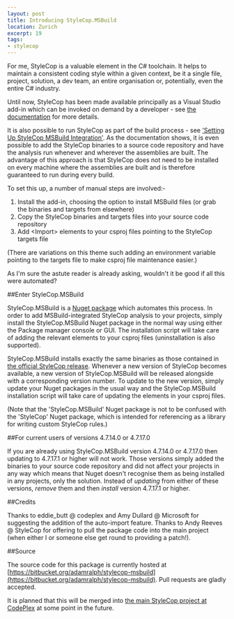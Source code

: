 ```yaml
---
layout: post
title: Introducing StyleCop.MSBuild
location: Zurich
excerpt: 19
tags:
- stylecop
---
```

For me, StyleCop is a valuable element in the C# toolchain. It helps to maintain a consistent coding style within a given context, be it a single file, project, solution, a dev team, an entire organisation or, potentially, even the entire C# industry.

Until now, StyleCop has been made available principally as a Visual Studio add-in which can be invoked on demand by a developer - see [the documentation](https://stylecop.codeplex.com/documentation) for more details.

It is also possible to run StyleCop as part of the build process - see ['Setting Up StyleCop MSBuild Integration'](https://stylecop.codeplex.com/wikipage?title=Setting%20Up%20StyleCop%20MSBuild%20Integration). As the documentation shows, it is even possible to add the StyleCop binaries to a source code repository and have the analysis run whenever and wherever the assemblies are built. The advantage of this approach is that StyleCop does not need to be installed on every machine where the assemblies are built and is therefore guaranteed to run during every build.

<!-- more start -->

To set this up, a number of manual steps are involved:-

1. Install the add-in, choosing the option to install MSBuild files (or grab the binaries and targets from elsewhere)
1. Copy the StyleCop binaries and targets files into your source code repository
1. Add &lt;Import&gt; elements to your csproj files pointing to the StyleCop targets file

(There are variations on this theme such adding an environment variable pointing to the targets file to make csproj file maintenance easier.)

As I'm sure the astute reader is already asking, wouldn't it be good if all this were automated?

##Enter StyleCop.MSBuild

StyleCop.MSBuild is a [Nuget package](http://nuget.org/packages/StyleCop.MSBuild) which automates this process. In order to add MSBuild-integrated StyleCop analysis to your projects, simply install the StyleCop.MSBuild Nuget package in the normal way using either the Package manager console or GUI. The installation script will take care of adding the relevant <Import> elements to your csproj files (uninstallation is also supported).

StyleCop.MSBuild installs exactly the same binaries as those contained in [the official StyleCop release](https://stylecop.codeplex.com/). Whenever a new version of StyleCop becomes available, a new version of StyleCop.MSBuild will be released alongside with a corresponding version number. To update to the new version, simply update your Nuget packages in the usual way and the StyleCop.MSBuild installation script will take care of updating the <Import> elements in your csproj files.

(Note that the 'StyleCop.MSBuild' Nuget package is not to be confused with the 'StyleCop' Nuget package, which is intended for referencing as a library for writing custom StyleCop rules.)

##For current users of versions 4.7.14.0 or 4.7.17.0

If you are already using StyleCop.MSBuild version 4.7.14.0 or 4.7.17.0 then updating to 4.7.17.1 or higher will not work. Those versions simply added the binaries to your source code repository and did not affect your projects in any way which means that Nuget doesn't recognise them as being installed in any projects, only the solution. Instead of *updating* from either of these versions, *remove* them and then *install* version 4.7.17.1 or higher.

##Credits

Thanks to eddie_butt @ codeplex and Amy Dullard @ Microsoft for suggesting the addition of the auto-import feature. Thanks to Andy Reeves @ StyleCop for offering to pull the package code into the main project (when either I or someone else get round to providing a patch!).

##Source

The source code for this package is currently hosted at [https://bitbucket.org/adamralph/stylecop-msbuild](https://bitbucket.org/adamralph/stylecop-msbuild). Pull requests are gladly accepted.

It is planned that this will be merged into [the main StyleCop project at CodePlex](https://stylecop.codeplex.com/) at some point in the future.